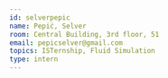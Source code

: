 ```yaml
---
id: selverpepic
name: Pepić, Selver
room: Central Building, 3rd floor, 51
email: pepicselver@gmail.com
topics: ISTernship, Fluid Simulation
type: intern
---
```

